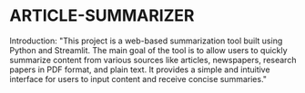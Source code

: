 # ARTICLE-SUMMARIZER
Introduction: "This project is a web-based summarization tool built using Python and Streamlit. The main goal of the tool is to allow users to quickly summarize content from various sources like articles, newspapers, research papers in PDF format, and plain text. It provides a simple and intuitive interface for users to input content and receive concise summaries."
